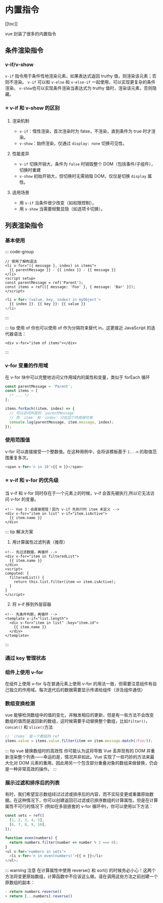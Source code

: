 # 内置指令

[[toc]]

vue 封装了很多的内置指令

## 条件渲染指令

### v-if/v-show

`v-if` 指令用于条件性地渲染元素，如果表达式返回 truthy 值，则渲染该元素；否则不渲染。
`v-if` 可以和 `v-else` 和 `v-else-if` 一起使用，可以实现更复杂的条件渲染。
`v-show`也可以实现条件渲染当表达式为 truthy 值时，渲染该元素，否则隐藏。

### :star: v-if 和 v-show 的区别

1. 渲染机制

   - `v-if`：惰性渲染，首次渲染时为 false，不渲染，直到条件为 true 时才渲染。
   - `v-show`：始终渲染，仅通过 `display: none` 切换可见性。

2. 性能差异

   - `v-if` 切换开销大，条件为 `false` 时销毁整个 DOM（包括事件/子组件），切换时重建
   - `v-show` 初始开销大，但切换时无需销毁 DOM，仅仅是切换 `display` 属性。

3. 适用场景
   - 用 `v-if` 当条件很少改变（如权限控制）。
   - 用 `v-show` 当需要频繁显隐（如选项卡切换）。

## 列表渲染指令

### 基本使用

::: code-group

```vue [遍历数组]
// 使用了解构语法
<li v-for="({ message }, index) in items">
  {{ parentMessage }} - {{ index }} - {{ message }}
</li>
<script setup>
const parentMessage = ref('Parent');
const items = ref([{ message: 'Foo' }, { message: 'Bar' }]);
</script>
```

```js [遍历对象]
<li v-for='(value, key, index) in myObject'>
  {{ index }}. {{ key }}: {{ value }}
</li>
```

:::

::: tip 使用 of
你也可以使用 of 作为分隔符来替代 in，这更接近 JavaScript 的迭代器语法：

```vue
<div v-for="item of items"></div>
```

:::

### v-for 变量的作用域

在 v-for 块中可以完整地访问父作用域内的属性和变量，类似于 forEach 循环

```js
const parentMessage = 'Parent';
const items = [
  /* ... */
];

items.forEach((item, index) => {
  // 可以访问外层的 `parentMessage`
  // 而 `item` 和 `index` 只在这个作用域可用
  console.log(parentMessage, item.message, index);
});
```

### 使用范围值

v-for 可以直接接受一个整数值。在这种用例中，会将该模板基于 `1...n` 的取值范围重复多次。

```js
<span v-for='n in 10'>{{ n }}</span>
```

### :star: v-if 和 v-for 的优先级

当 v-if 和 v-for 同时存在于一个元素上的时候，v-if 会首先被执行,所以它无法访问 v-for 的变量。

```vue
<!-- Vue 3：会直接报错！因为 v-if 先执行时 item 未定义 -->
<div v-for="item in list" v-if="item.isActive">
  {{ item.name }}
</div>
```

::: tip 解决方案

1. 用计算属性过滤列表（推荐）​

```vue
<!-- 先过滤数据，再循环 -->
<div v-for="item in filteredList">
  {{ item.name }}
</div>
<script>
computed: {
  filteredList() {
    return this.list.filter(item => item.isActive);
  }
}
</script>
```

2. 将 v-if 移到外层容器

```vue
<!-- 先条件判断，再循环 -->
<template v-if="list.length">
  <div v-for="item in list" :key="item.id">
    {{ item.name }}
  </div>
</template>
```

:::

### 通过 key 管理状态

### 组件上使用 v-for

在组件上使用 v-for 与在普通元素上使用 v-for 的用法一致，但需要注意组件有自己独立的作用域，每次迭代后的数据需要显示传递给组件（涉及组件通信）

### 数组变换检测

vue 能够检测数组中的值的变化，并触发相应的更新，但是有一些方法不会改变数组的值而是返回新的数组，这时候需要手动替换整个数组，比如`filter()`，`concat()` 和 `slice()`方法

```js
// `items` 是一个数组的 ref
items.value = items.value.filter(item => item.message.match(/Foo/));
```

::: tip vue 替换数组时的高效性
你可能认为这将导致 Vue 丢弃现有的 DOM 并重新渲染整个列表——幸运的是，情况并非如此。Vue 实现了一些巧妙的方法来最大化对 DOM 元素的重用，因此用另一个包含部分重叠对象的数组来做替换，仍会是一种非常高效的操作。
:::

### 展示过滤和排序后的列表

有时，我们希望显示数组经过过滤或排序后的内容，而不实际变更或重置原始数据。在这种情况下，你可以创建返回已过滤或已排序数组的计算属性。但是在计算属性不可行的情况下 (例如在多层嵌套的 v-for 循环中)，你可以使用以下方法：

```js
const sets = ref([
  [1, 2, 3, 4, 5],
  [6, 7, 8, 9, 10],
]);

function even(numbers) {
  return numbers.filter(number => number % 2 === 0);
}
<ul v-for='numbers in sets'>
  <li v-for='n in even(numbers)'>{{ n }}</li>
</ul>;
```

::: warning 注意
在计算属性中使用 reverse() 和 sort() 的时候务必小心！这两个方法将变更原始数组，计算函数中不应该这么做。请在调用这些方法之前创建一个原数组的副本：

```js
- return numbers.reverse()
+ return [...numbers].reverse()
```
